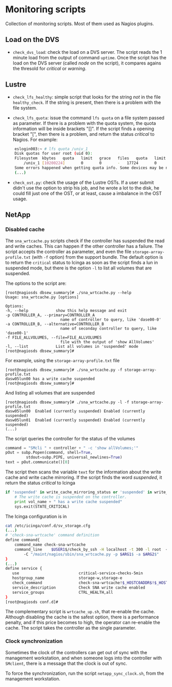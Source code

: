 # Monitoring scripts

Collection of monitoring scripts. Most of them used as Nagios plugins.

## Load on the DVS

* `check_dvs_load`: check the load on a DVS server. The script reads the 1 minute load from the output of command `uptime`. Once the script has the load on the DVS server (called *node* on the script), it compares agains the thresold for *critical* or *warning*.

## Lustre

* `check_lfs_healthy`: simple script that looks for the string *not* in the file `healthy_check`. If the string is present, then there is a problem with the file system.

* `check_lfs_quota`: issue the command `lfs quota` on a file system passed as parameter. If there is a problem with the quota system, the quota information will be inside brackets "[]". If the script finds a opening bracket "[", then there is a problem, and return the status *critical* to Nagios. For example:  

```bash
    eslogin003:~ # lfs quota /univ_1
    Disk quotas for user root (uid 0):
    Filesystem  kbytes   quota   limit   grace   files   quota   limit   grace
        /univ_1 [10200224]       0       0       -   17724       0       0       -
    Some errors happened when getting quota info. Some devices may be not working or deactivated. The data in "[]" is inaccurate.
    (...)
```

* `check_ost.py`: check the usage of the Lustre OSTs. If a user submit didn't use the option to strip his job, and he wrote a lot to the disk, he could fill just one of the OST, or at least, cause a imbalance in the OST usage.

## NetApp

### Disabled cache

The `sna_wrtcache.py` scripts check if the controller has suspended the read and write caches. This can happen if the other controller has a failure. The script accepts the controller as parameter, and even the file `storage-array-profile.txt` (with `-f` option) from the support bundle. The default option is to return the `critical` status to Icinga as soon as the script finds a lun in suspended mode, but there is the option `-l` to list all volumes that are suspended.

The options to the script are:

    [root@nagiosds dbsew_summary]# ./sna_wrtcache.py --help
    Usage: sna_wrtcache.py [options]

    Options:
    -h, --help            show this help message and exit
    -p CONTROLLER_A, --primary=CONTROLLER_A
                            name of controller to query, like 'dase00-0'
    -a CONTROLLER_B, --alternative=CONTROLLER_B
                            name of seconday controller to query, like 'dase00-1'
    -f FILE_ALLVOLUMES, --file=FILE_ALLVOLUMES
                            file with the output of 'show AllVolumes'
    -l, --list            List all volumes in 'suspended' mode
    [root@nagiosds dbsew_summary]#

For example, using the `storage-array-profile.txt` file

    [root@nagiosds dbsew_summary]# ./sna_wrtcache.py -f storage-array-profile.txt
    dasw05lun00 has a write cache suspended
    [root@nagiosds dbsew_summary]#

And listing all volumes that are suspended

    [root@nagiosds dbsew_summary]# ./sna_wrtcache.py -l -f storage-array-profile.txt
    dasw05lun00  Enabled (currently suspended) Enabled (currently suspended)
    dasw05lun01  Enabled (currently suspended) Enabled (currently suspended)
    (...)

The script queries the controller for the status of the volumes

```Python
command = "SMcli " + controller + " -c 'show allVolumes;'"
pOut = subp.Popen(command, shell=True,
         stdout=subp.PIPE, universal_newlines=True)
text = pOut.communicate()[0]
```

The script then scans the variable `text` for the information about the write cache and write cache mirroring. If the script finds the word _suspended_, it return the status _critical_ to Icinga

```Python
if 'suspended' in write_cache_mirroring_status or 'suspended' in write_cache_status:
    # The write cache is suspended on the controller.
    print vol_name + " has a write cache suspended"
    sys.exit(STATE_CRITICAL)
```

The Icinga configuration is in

```bash
cat /etc/icinga/conf.d/sv_storage.cfg
(...)
# 'check-sna-wrtcache' command definition
define command{
    command_name check-sna-wrtcache
    command_line    $USER1$/check_by_ssh -H localhost -t 300 -l root  <break>
        -C "/maint/nagios/sbin/sna_wrtcache.py -p $ARG1$ -a $ARG2$"
}
(...)
define service {
   use                          critical-service-checks-5min
   hostgroup_name               storage-w,storage-e
   check_command                check-sna-wrtcache!$_HOSTC0ADDR$!$_HOSTC1ADDR$
   service_description          Check SNA write cache enabled
   service_groups               CTRL_HEALTH,all
}
[root@nagiosds conf.d]#
```

The complementary script is `wrtcache_up.sh`, that re-enable the cache. Although disabling the cache is the safest option, there is a performance penalty, and if this price becomes to high, the operator can re-enable the cache. The script takes the controller as the single parameter.

### Clock synchronization

Sometimes the clock of the controllers can get out of sync with the management workstation, and when someone logs into the controller with `SMclient`, there is a message that the clock is out of sync.

To force the synchronization, run the script `netapp_sync_clock.sh`, from the management workstation.
